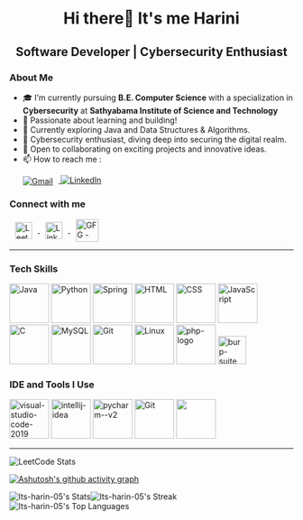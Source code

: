 <h1 align="center">Hi there👋 It's me Harini
<h2 align="center">Software Developer | Cybersecurity Enthusiast </h2> 
  
### About Me   
- 🎓 I’m currently pursuing **B.E. Computer Science** with a specialization in **Cybersecurity** at **Sathyabama Institute of Science and Technology** 
- 👋 Passionate about learning and building!
- 🌱 Currently exploring Java and Data Structures & Algorithms.
- 🔐 Cybersecurity enthusiast, diving deep into securing the digital realm.
- 🎯 Open to collaborating on exciting projects and innovative ideas.
- 📫 How to reach me :
    <p>
      <a href="mailto:hariniswa2004@gmail.com">
        <img src="https://img.shields.io/badge/Gmail-D14836?style=for-the-badge&logo=gmail&logoColor=white" alt="Gmail" style="vertical-align: middle; margin-right: 10px;" /> </a>   <a href="https://www.linkedin.com/in/ha-rini04/"> <img src="https://img.shields.io/badge/LinkedIn-0077B5?style=for-the-badge&logo=linkedin&logoColor=white" alt="LinkedIn" /> </a>
    </p>

<h3 align="left">Connect with me </h3>
<a href="https://leetcode.com/ePHYdt6x4M/" target="_blank">
    <img align="center" src="https://raw.githubusercontent.com/rahuldkjain/github-profile-readme-generator/master/src/images/icons/Social/leet-code.svg" alt="Leetcode - Harini_" height="30" width="30" hspace="10" />
  </a>
  <a href="https://www.linkedin.com/in/ha-rini04/" target="_blank">
    <img align="center" src="https://raw.githubusercontent.com/rahuldkjain/github-profile-readme-generator/master/src/images/icons/Social/linked-in-alt.svg" alt="LinkedIn - Harini S" height="30" width="30" hspace="10" />
  </a>
  <a href="https://www.geeksforgeeks.org/user/harinisfyx1/" target="_blank">
    <img align="center" src="https://raw.githubusercontent.com/rahuldkjain/github-profile-readme-generator/master/src/images/icons/Social/geeks-for-geeks.svg" alt="GFG - harinisfyx1" height="40" width="40" hspace="10" />
  </a>

---
  <p align="left">
  <h3>Tech Skills </h3>
</p>

<div align="left">
  <img width="70" height="70" src="https://img.icons8.com/color/96/java-coffee-cup-logo--v1.png" alt="Java"/>
  <img width="70" height="70" src="https://img.icons8.com/color/96/python--v1.png" alt="Python"/>
  <img width="70" height="70" src="https://img.icons8.com/color/80/spring-logo.png" alt="Spring"/>
  <img width="70" height="70" src="https://img.icons8.com/color/96/html-5.png" alt="HTML"/>
  <img width="70" height="70" src="https://img.icons8.com/color/96/css3.png" alt="CSS"/>
  <img width="70" height="70" src="https://img.icons8.com/color/96/javascript--v1.png" alt="JavaScript"/>
  <img width="70" height="70" src="https://img.icons8.com/color/96/c-programming.png" alt="C"/>
  <img width="70" height="70" src="https://img.icons8.com/color/80/mysql-logo.png" alt="MySQL"/>
  <img width="70" height="70" src="https://img.icons8.com/color/80/git.png" alt="Git"/>
  <img width="70" height="70" src="https://img.icons8.com/color/80/linux--v1.png" alt="Linux"/>
  <img width="70" height="70" src="https://img.icons8.com/officel/80/php-logo.png" alt="php-logo"/>
  <img width="50" height="50" src="https://img.icons8.com/ios-filled/50/burp-suite.png" alt="burp-suite"/>
</div>

<p align="left">
  <h3>IDE and Tools I Use </h3>
</p>


<div align="left">
<img width="70" height="70" src="https://img.icons8.com/fluency/48/visual-studio-code-2019.png" alt="visual-studio-code-2019"/>
<img width="70" height="70" src="https://img.icons8.com/color/48/intellij-idea.png" alt="intellij-idea"/>
<img width="70" height="70" src="https://img.icons8.com/color/48/pycharm--v2.png" alt="pycharm--v2"/>
<img width="70" height="70" src="https://img.icons8.com/color/80/git.png" alt="Git"/>
<img height="70" src="https://img.icons8.com/color/480/null/notion--v1.png" />
</div>

---
![LeetCode Stats](https://leetcard.jacoblin.cool/ePHYdt6x4M?theme=dark&font=Inder)

[![Ashutosh's github activity graph](https://github-readme-activity-graph.vercel.app/graph?username=its-harin-05&bg_color=000000&color=f5f5f5&line=0d8245&point=e8e8e8&area=true&hide_border=true)](https://github.com/ashutosh00710/github-readme-activity-graph)

![Its-harin-05's Stats](https://github-readme-stats.vercel.app/api?username=Its-harin-05&theme=dark&show_icons=true&hide_border=true&count_private=true)![Its-harin-05's Streak](https://github-readme-streak-stats.herokuapp.com/?user=Its-harin-05&theme=dark&hide_border=true)![Its-harin-05's Top Languages](https://github-readme-stats.vercel.app/api/top-langs/?username=Its-harin-05&theme=dark&show_icons=true&hide_border=true&layout=compact)


